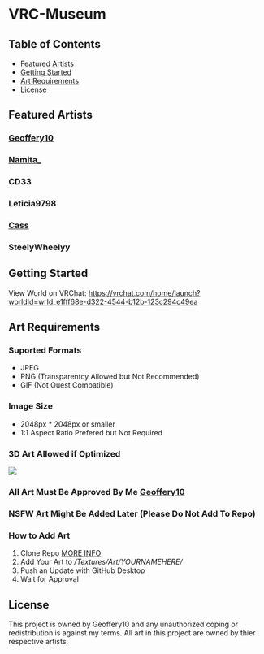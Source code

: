 # VRC-Museum
 
## Table of Contents
* [Featured Artists](#featured-artists)
* [Getting Started](#getting-started)
* [Art Requirements](#art-requirements)
* [License](#license)

## Featured Artists 
### [Geoffery10](https://www.instagram.com/geoffery10/)
### [Namita_](https://twitter.com/Namita_UWU)
### CD33
### Leticia9798
### [Cass](https://twitter.com/WhenIG0)
### SteelyWheelyy

## Getting Started
View World on VRChat: https://vrchat.com/home/launch?worldId=wrld_e1fff68e-d322-4544-b12b-123c294c49ea

## Art Requirements
### Suported Formats
* JPEG
* PNG (Transparentcy Allowed but Not Recommended)
* GIF (Not Quest Compatible)

### Image Size
* 2048px * 2048px or smaller
* 1:1 Aspect Ratio Prefered but Not Required

### 3D Art Allowed if Optimized
 <p align="left">
<img align="center" src="https://scontent-ort2-2.cdninstagram.com/v/t51.2885-15/e35/s150x150/225502289_322795579586335_833063662984602706_n.jpg?_nc_ht=scontent-ort2-2.cdninstagram.com&_nc_cat=107&_nc_ohc=I3b4oMGZkiMAX9d9iWh&edm=APU89FABAAAA&ccb=7-4&oh=00_AT903tkhOAcAt0_vwFtkN6IccOd1PF-hJmA4McXEetwG9w&oe=61D47AC4&_nc_sid=86f79a">
</p>

### All Art Must Be Approved By Me [Geoffery10](https://github.com/Geoffery10)

### NSFW Art Might Be Added Later (Please Do Not Add To Repo)

### How to Add Art
1. Clone Repo [MORE INFO](https://docs.github.com/en/repositories/creating-and-managing-repositories/cloning-a-repository)
2. Add Your Art to */Textures/Art/YOURNAMEHERE/*
3. Push an Update with GitHub Desktop
4. Wait for Approval 

## License
This project is owned by Geoffery10 and any unauthorized coping or redistribution is against my terms. All art in this project are owned by thier respective artists.
